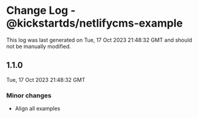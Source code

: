 # Change Log - @kickstartds/netlifycms-example

This log was last generated on Tue, 17 Oct 2023 21:48:32 GMT and should not be manually modified.

## 1.1.0
Tue, 17 Oct 2023 21:48:32 GMT

### Minor changes

- Align all examples


